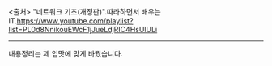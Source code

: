 <출처>
"네트워크 기초(개정판)".따라하면서 배우는 IT.https://www.youtube.com/playlist?list=PL0d8NnikouEWcF1jJueLdjRIC4HsUlULi
<hr>내용정리는 제 입맛에 맞게 바꿨습니다.
